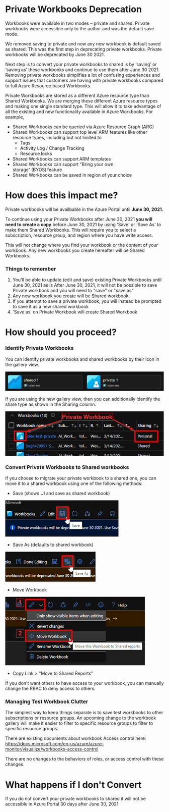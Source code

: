 # Private Workbooks Deprecation
Workbooks were available in two modes – private and shared. Private workbooks were accessible only to the author and was the default save mode.  

We removed saving to private and now any new workbook is default saved as shared. This was the first step in deprecating private workbooks. Private workbooks will be deprecated by June 30 2021. 

Next step is to convert your private workbooks to shared is by ‘saving’ or ‘saving as’ these workbooks and continue to use them after June 30 2021. Removing private workbooks simplifies a lot of confusing experiences and support issues that customers are having with private workbooks compared to full Azure Resource based Workbooks. 

Private Workbooks are stored as a different Azure resource type than Shared Workbooks. We are merging these different Azure resource types and making one single standard type. This will allow it to take advantage of all the existing and new functionality available in Azure Workbooks. For example,  

* Shared Workbooks can be queried via Azure Resource Graph (ARG) 
* Shared Workbooks can support top level ARM features like other resource types, including but not limited to 
    * Tags 
    * Activity Log / Change Tracking 
    * Resource locks 
* Shared Workbooks can support ARM templates  
* Shared Workbooks can support "Bring your own storage" (BYOS) feature 
* Shared Workbooks can be saved in region of your choice 

# How does this impact me?
Private workbooks will be availbable in the Azure Portal until **June 30, 2021.**

To continue using your Private Workbooks after June 30, 2021 **you will need to create a copy** before June 30, 2021 by using 'Save' or 'Save As' to make them Shared Workbooks. This will require you to select a subscription, resource group, and region where you have write access. 

This will not change where you find your workbook or the content of your workbook. Any new workbooks you create hereafter will be Shared Workbooks.   

### Things to remember  
1. You'll be able to update (edit and save) existing Private Workbooks until June 30, 2021 as is After June 30, 2021, it will not be possible to save Private workbook and you will need to "save" or "save as"
2. Any new workbook you create will be Shared workbook.   
3. If you attempt to save a private workbook, you will instead be prompted to save it as a new shared workbook
4. 'Save as' on Private Workbook will create Shared Workbook 

# How should you proceed?
### Identify Private Workbooks

You can identify private workbooks and shared workbooks by their icon in the gallery view.

![Private vs Shared Workbook](../Images/PrivateWbDeprecation_sharedVsPrivateIcon.png)

If you are using the new gallery view, then you can additionally identify the share type as shown in the Sharing column.

![New Gallery UI Private vs Shared](../Images/PrivateWbDeprecation_NewGallery_Identify.png)

### Convert Private Workbooks to Shared workbooks
If you choose to migrate your private workbook to a shared one, you can move it to a shared workbook using one of the following methods:
- Save (shows UI and save as shared workbook)

![save](../Images/PrivateWbDeprecation_Save.png)

- Save As (defaults to shared workbook)

![save as](../Images/PrivateWbDeprecation_SaveAs.png)

- Move Workbook

![move](../Images/PrivateWbDeprecation_Move.png)

- Copy Link > "Move to Shared Reports"

If you don't want others to have access to your workbook, you can manually change the RBAC to deny access to others.

### Managing Test Workbook Clutter
The simplest way to keep things separate is to save test workbooks to other subscriptions or resource groups. An upcoming change to the workbook gallery will make it easier to filter to specific resource groups to filter to specific resource groups.

There are existing documents about workbook Access control here:
https://docs.microsoft.com/en-us/azure/azure-monitor/visualize/workbooks-access-control

There are no changes to the behaviors of roles, or access control with these changes.

# What happens if I don't Convert
If you do not convert your private workbooks to shared it will not be accessible in Azure Portal 30 days after June 30, 2021